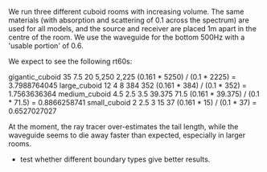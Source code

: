 We run three different cuboid rooms with increasing volume.  The same materials
(with absorption and scattering of 0.1 across the spectrum) are used for all
models, and the source and receiver are placed 1m apart in the centre of the
room.  We use the waveguide for the bottom 500Hz with a 'usable portion' of
0.6.

We expect to see the following rt60s:

gigantic_cuboid         35      7.5     20      5,250			2,225				(0.161 * 5250) / (0.1 * 2225) 	= 3.7988764045
large_cuboid            12      4       8       384				352					(0.161 * 384) / (0.1 * 352) 	= 1.7563636364
medium_cuboid           4.5     2.5     3.5     39.375			71.5				(0.161 * 39.375) / (0.1 * 71.5) = 0.8866258741
small_cuboid            2       2.5     3       15				37					(0.161 * 15) / (0.1 * 37) 		= 0.6527027027

At the moment, the ray tracer over-estimates the tail length, while the
waveguide seems to die away faster than expected, especially in larger rooms.

- test whether different boundary types give better results.
